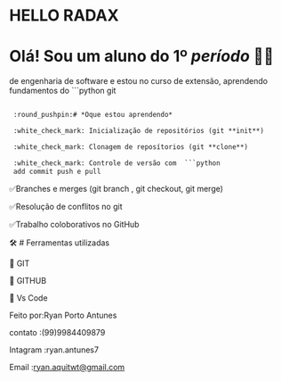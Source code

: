 # HELLO RADAX
 # Olá! Sou um aluno do 1º *período* :student:
de engenharia de software e estou no 
curso de extensão, aprendendo fundamentos do ```python
git
``` e github.

 :round_pushpin:# *Oque estou aprendendo*

 :white_check_mark: Inicialização de repositórios (git **init**)

 :white_check_mark: Clonagem de reposítorios (git **clone**)

 :white_check_mark: Controle de versão com  ```python
 add commit push e pull
 ```

 :white_check_mark:Branches e merges (git branch , git checkout, git merge) 

 :white_check_mark:Resolução de conflitos no git

 :white_check_mark:Trabalho coloborativos no GitHub



 :hammer_and_wrench: # Ferramentas utilizadas

:small_blue_diamond: GIT

:small_blue_diamond: GITHUB

:small_blue_diamond: Vs Code



Feito por:Ryan Porto Antunes 

contato  :(99)9984409879

Intagram :ryan.antunes7

Email    :ryan.aquitwt@gmail.com
